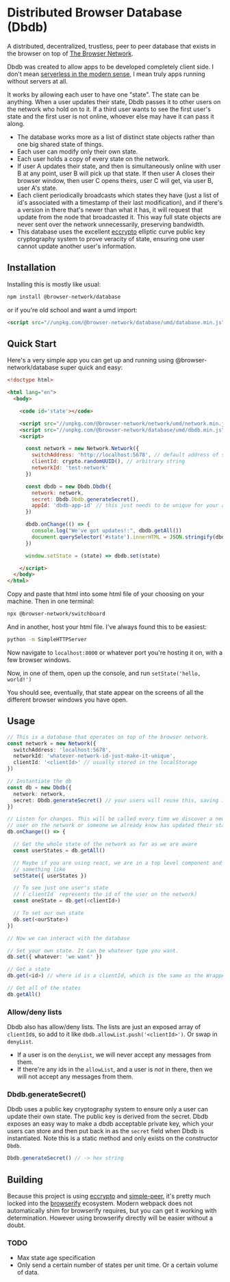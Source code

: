 # Distributed Browser Database (Dbdb)

A distributed, decentralized, trustless, peer to peer database that exists in
the browser on top of [The Browser
Network](https://github.com/browser-network/network).

Dbdb was created to allow apps to be developed completely client side. I don't
mean [serverless in the modern
sense](https://www.redhat.com/en/topics/cloud-native-apps/what-is-serverless),
I mean truly apps running without servers at all.

It works by allowing each user to have one "state". The state can be anything.
When a user updates their state, Dbdb passes it to other users on the network
who hold on to it. If a third user wants to see the first user's state and
the first user is not online, whoever else may have it can pass it along.

* The database works more as a list of distinct state objects rather than one big
shared state of things.
* Each user can modify only their own state.
* Each user holds a copy of every state on the network.
* If user A updates their state, and then is simultaneously online with user B at any point, user B will pick up
that state. If then user A closes their browser window, then user C opens
theirs, user C will get, via user B, user A's state.
* Each client periodically broadcasts which states they have (just a list of id's associated with a
timestamp of their last modification), and if there's a version in there that's
newer than what it has, it will request that update from the node that
broadcasted it. This way full state objects are never sent over the network
unnecessarily, preserving bandwidth.
* This database uses the excellent
[eccrypto](https://www.npmjs.com/package/eccrypto) elliptic curve public key
cryptography system to prove veracity of state, ensuring one user cannot update
another user's information.

## Installation

Installing this is mostly like usual:

```sh
npm install @browser-network/database
```

or if you're old school and want a umd import:

```html
<script src="//unpkg.com/@browser-network/database/umd/database.min.js"></script>
```

## Quick Start

Here's a very simple app you can get up and running using @browser-network/database
super quick and easy:

```html
<!doctype html>

<html lang="en">
  <body>

    <code id='state'></code>

    <script src="//unpkg.com/@browser-network/network/umd/network.min.js"></script>
    <script src="//unpkg.com/@browser-network/database/umd/dbdb.min.js"></script>
    <script>

      const network = new Network.Network({
        switchAddress: 'http://localhost:5678', // default address of switchboard
        clientId: crypto.randomUUID(), // arbitrary string
        networkId: 'test-network'
      })

      const dbdb = new Dbdb.Dbdb({
        network: network,
        secret: Dbdb.Dbdb.generateSecret(),
        appId: 'dbdb-app-id' // this just needs to be unique for your app, which it is for this
      })

      dbdb.onChange(() => {
        console.log("We've got updates!:", dbdb.getAll())
        document.querySelector('#state').innerHTML = JSON.stringify(dbdb.getAll())
      })

      window.setState = (state) => dbdb.set(state)

    </script>
  </body>
</html>
```

Copy and paste that html into some html file of your choosing on your machine.
Then in one terminal:

```sh
npx @browser-network/switchboard
```

And in another, host your html file. I've always found this to be easiest:

```sh
python -m SimpleHTTPServer
```

Now navigate to `localhost:8000` or whatever port you're hosting it on, with
a few browser windows.

Now, in one of them, open up the console, and run `setState('hello, world!')`

You should see, eventually, that state appear on the screens of all the different
browser windows you have open.

## Usage

```ts
// This is a database that operates on top of the browser network.
const network = new Network({
  switchAddress: 'localhost:5678',
  networkId: 'whatever-network-id-just-make-it-unique',
  clientId: '<clientId>' // usually stored in the localStorage
})

// Instantiate the db
const db = new Dbdb({
  network: network,
  secret: Dbdb.generateSecret() // your users will reuse this, saving it somewhere safe and secret.
})

// Listen for changes. This will be called every time we discover a new
// user on the network or someone we already know has updated their state.
db.onChange(() => {

  // Get the whole state of the network as far as we are aware
  const userStates = db.getAll()

  // Maybe if you are using react, we are in a top level component and call
  // something like
  setState({ userStates })

  // To see just one user's state
  // (`clientId` represents the id of the user on the network)
  const oneState = db.get(<clientId>)

  // To set our own state
  db.set(<ourState>)
})

// Now we can interact with the database

// Set your own state. It can be whatever type you want.
db.set({ whatever: 'we want' })

// Get a state
db.get(<id>) // where id is a clientId, which is the same as the WrappedState['id'] type.

// Get all of the states
db.getAll()
```

### Allow/deny lists

Dbdb also has allow/deny lists. The lists are just an exposed array of
`clientId`s, so add to it like `dbdb.allowList.push('<clientId>')`. Or swap in
`denyList`.

* If a user is on the `denyList`, we will never accept any messages from them.
* If there're any ids in the `allowList`, and a user is _not_ in there, then
we will not accept any messages from them.

### Dbdb.generateSecret()

Dbdb uses a public key cryptography system to ensure only a user can update
their own state. The public key is derived from the secret. Dbdb exposes an
easy way to make a dbdb acceptable private key, which your users can store and
then put back in as the `secret` field when Dbdb is instantiated. Note this is
a static method and only exists on the constructor `Dbdb`.

```ts
Dbdb.generateSecret() // -> hex string
```

## Building

Because this project is using
[eccrypto](https://www.npmjs.com/package/eccrypto) and
[simple-peer](https://www.npmjs.com/package/eccrypto), it's pretty much locked
into the [browserify](https://browserify.org/) ecosystem. Modern webpack does
not automatically shim for browserify requires, but you can get it working with
determination. However using browserify directly will be easier without a
doubt.

### TODO
* Max state age specification
* Only send a certain number of states per unit time. Or a certain volume of data.

